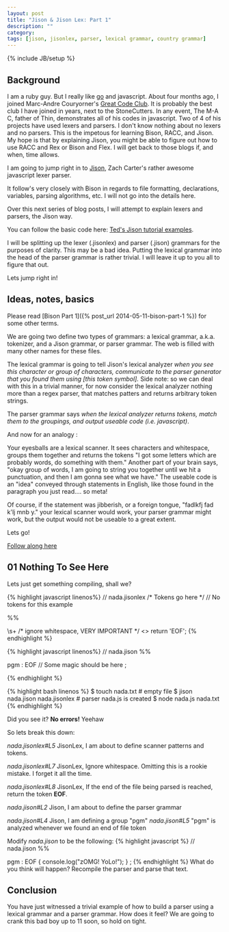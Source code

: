```yaml
---
layout: post
title: "Jison & Jison Lex: Part 1"
description: ""
category: 
tags: [jison, jisonlex, parser, lexical grammar, country grammar]
---
```

{% include JB/setup %}

## Background ##

I am a ruby guy. 
But I really like <a
href="http://www.meetup.com/ChicaGoLang/members/1965082/">go</a> and
javascript. About four months ago, I joined Marc-Andre Couryorner's 
<a href="http://greatcodeclub.com">Great Code Club</a>. It is probably the best
club I have joined in years, next to the StoneCutters. In any event, The M-A C,
father of Thin, demonstrates all of his codes in javascript. Two of 4 of his
projects have used lexers and parsers. I don't know nothing about no lexers and
no parsers. This is the impetous for learning
Bison, RACC, and Jison. My hope is that by explaining Jison, you might be able
to figure out how to use RACC and Rex or Bison and Flex. I will get back to
those blogs if, and when, time allows.

I am going to jump right in to <a href="http://zaach.github.io/jison/">Jison</a>,
Zach Carter's rather awesome javascript lexer parser.

It follow's very closely with Bison in regards to file formatting, declarations,
variables, parsing algorithms, etc. I will not go into the details here.

Over this next series of blog posts, I will attempt to explain lexers and
parsers, the Jison way.

You can follow the basic code here: 
<a href="https://github.com/pricees/jison_tutorial/">Ted's Jison tutorial
examples</a>.

I will be splitting up the lexer (.jisonlex) and parser (.jison) grammars for the
purposes of clarity. This may be a bad idea. Putting the lexical grammar into
the head of the parser grammar is rather trivial. I will leave it up to you all
to figure that out.

Lets jump right in!

## Ideas, notes, basics ##

Please read [Bison Part 1]({% post_url 2014-05-11-bison-part-1 %}) for some
other terms.

We are going two define two types of grammars: a lexical grammar, a.k.a.
tokenizer, and a Jison grammar, or parser grammar. The web is filled with many
other names for these files.

The lexical grammar is going to tell Jison's lexical analyzer _when you see this
character or group of characters, communicate to the parser generator that you found them
using [this token symbol]._ Side note: so we can deal with this in a trivial
manner, for now consider the lexical analyzer nothing more than a regex parser,
that matches patters and returns arbitrary token strings.

The parser grammar says _when the lexical analyzer returns tokens,
match them to the groupings, and output useable code (i.e. javascript)_.

And now for an analogy :

Your eyesballs are a lexical scanner. It sees characters and whitespace, groups
them together and returns the tokens "I got some letters which are probably
words, do something with them." Another part of your
brain says, "okay group of words, I am going to string you together until we hit
a punctuation, and then I am gonna see what we have." The useable code is an
"idea" conveyed through statements in English, like those found in the paragraph
you just read.... so meta!

Of course, if the statement was jibberish, or a foreign tongue, "fadlkfj fad k'lj mnb y." your lexical scanner
would work, your parser grammar might work, but the output would not be useable to a
great extent.

Lets go!

<a href="https://github.com/pricees/jison_tutorial/">Follow along here</a>

## 01 Nothing To See Here ##

Lets just get something compiling, shall we?




{% highlight javascript linenos%}
// nada.jisonlex
/* Tokens go here */
// No tokens for this example

%%

\s+           /* ignore whitespace, VERY IMPORTANT */
<<EOF>>       return 'EOF';
{% endhighlight %}

{% highlight javascript linenos%}
// nada.jison
%%

pgm 
    : EOF            // Some magic should be here
    ;

{% endhighlight %}

{% highlight bash linenos %}
$ touch nada.txt                  # empty file
$ jison nada.jison nada.jisonlex  # parser nada.js is created
$ node nada.js nada.txt
{% endhighlight %}

Did you see it?
__No errors!__ Yeehaw

So lets break this down:

_nada.jisonlex#L5_ JisonLex, I am about to define scanner patterns and tokens.

_nada.jisonlex#L7_ JisonLex, Ignore whitespace. Omitting this is a
rookie mistake. I forget it all the time.

_nada.jisonlex#L8_ JisonLex, If the end of the file being parsed is reached,
return the token __EOF__.

_nada.jison#L2_ Jison, I am about to define the parser grammar

_nada.jison#L4_ Jison, I am defining a group "pgm"
_nada.jison#L5_ "pgm" is analyzed whenever we found an end of file token

Modify _nada.jison_ to be the following:
{% highlight javascript %}
// nada.jison
%%

pgm 
    : EOF            { console.log("zOMG! YoLo!"); }
    ;
{% endhighlight %}
What do you think will happen? Recompile the parser and parse that text.

## Conclusion ##

You have just witnessed a trivial example of how to build a parser using a
lexical grammar and a parser grammar. How does it feel? We are going to crank this bad boy up to
11 soon, so hold on tight.
